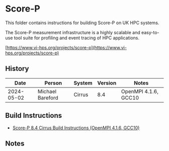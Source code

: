 Score-P
=======

This folder contains instructions for building Score-P on UK HPC systems.

The Score-P measurement infrastructure is a highly scalable and easy-to-use tool suite for profiling and event tracing of HPC applications.

[https://www.vi-hps.org/projects/score-p](https://www.vi-hps.org/projects/score-p)

History
-------

 Date | Person | System | Version | Notes
 ---- | ------ | ------ | ------- | -----
 2024-05-02 | Michael Bareford | Cirrus | 8.4 | OpenMPI 4.1.6, GCC10

Build Instructions
--------------------

* [Score-P 8.4 Cirrus Build Instructions (OpenMPI 4.1.6, GCC10)](build_scorep_8.4_cirrus_ompi4_gcc10.md)

Notes
-----
